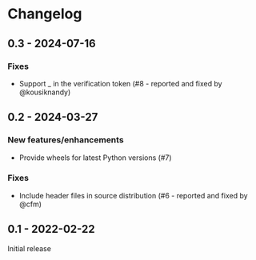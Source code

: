 # Changelog

## 0.3 - 2024-07-16

### Fixes

- Support _ in the verification token (#8 - reported and fixed by @kousiknandy)

## 0.2 - 2024-03-27

### New features/enhancements

- Provide wheels for latest Python versions (#7)

### Fixes

- Include header files in source distribution (#6 - reported and fixed by @cfm)

## 0.1 - 2022-02-22

Initial release

